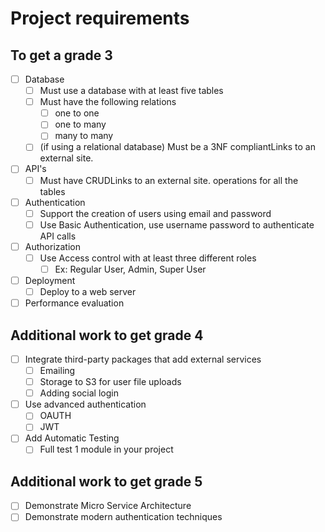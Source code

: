 # Project requirements

## To get a grade 3

- [ ] Database
  - [ ] Must use a database with at least five tables
  - [ ] Must have the following relations
    - [ ] one to one
    - [ ] one to many
    - [ ] many to many
  - [ ] (if using a relational database) Must be a 3NF compliantLinks to an external site.
- [ ] API's
  - [ ] Must have CRUDLinks to an external site. operations for all the tables
- [ ] Authentication
  - [ ] Support the creation of users using email and password
  - [ ] Use Basic Authentication, use username password to authenticate API calls
- [ ] Authorization
  - [ ] Use Access control with at least three different roles
    - [ ] Ex: Regular User, Admin, Super User
- [ ] Deployment
  - [ ] Deploy to a web server
- [ ] Performance evaluation

## Additional work to get grade 4

- [ ] Integrate third-party packages that add external services
  - [ ] Emailing
  - [ ] Storage to S3 for user file uploads
  - [ ] Adding social login
- [ ] Use advanced authentication
  - [ ] OAUTH
  - [ ] JWT
- [ ] Add Automatic Testing
  - [ ] Full test 1 module in your project

## Additional work to get grade 5

- [ ] Demonstrate Micro Service Architecture
- [ ] Demonstrate modern authentication techniques
